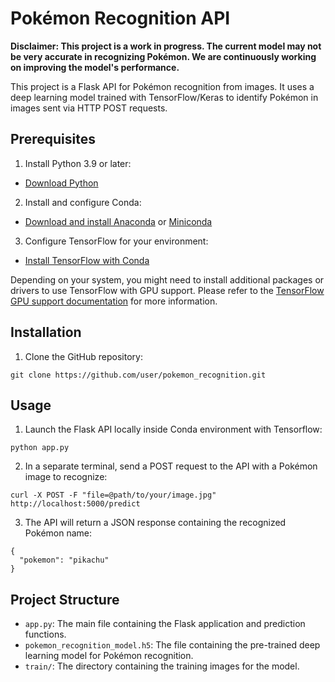 # Pokémon Recognition API

**Disclaimer: This project is a work in progress. The current model may not be very accurate in recognizing Pokémon. We are continuously working on improving the model's performance.**

This project is a Flask API for Pokémon recognition from images. It uses a deep learning model trained with TensorFlow/Keras to identify Pokémon in images sent via HTTP POST requests.

## Prerequisites

1. Install Python 3.9 or later:

- [Download Python](https://www.python.org/downloads/)

2. Install and configure Conda:

- [Download and install Anaconda](https://www.anaconda.com/products/distribution) or [Miniconda](https://docs.conda.io/en/latest/miniconda.html)

3. Configure TensorFlow for your environment:

- [Install TensorFlow with Conda](https://docs.anaconda.com/anaconda/user-guide/tasks/tensorflow/)

Depending on your system, you might need to install additional packages or drivers to use TensorFlow with GPU support. Please refer to the [TensorFlow GPU support documentation](https://www.tensorflow.org/install/gpu) for more information.

## Installation

1. Clone the GitHub repository:

```
git clone https://github.com/user/pokemon_recognition.git
```

## Usage

1. Launch the Flask API locally inside Conda environment with Tensorflow:

```
python app.py
```

2. In a separate terminal, send a POST request to the API with a Pokémon image to recognize:

```
curl -X POST -F "file=@path/to/your/image.jpg" http://localhost:5000/predict
```

3. The API will return a JSON response containing the recognized Pokémon name:

```
{
  "pokemon": "pikachu"
}
```

## Project Structure

- `app.py`: The main file containing the Flask application and prediction functions.
- `pokemon_recognition_model.h5`: The file containing the pre-trained deep learning model for Pokémon recognition.
- `train/`: The directory containing the training images for the model.
